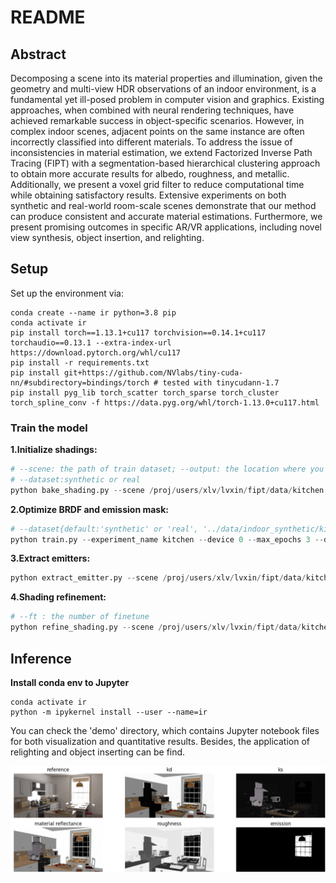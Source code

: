 # README

##  Abstract

Decomposing a scene into its material properties and illumination, given the geometry and multi-view HDR observations of an indoor environment, is a fundamental yet ill-posed problem in computer vision and graphics. Existing approaches, when combined with neural rendering techniques, have achieved remarkable success in object-specific scenarios. However, in complex indoor scenes, adjacent points on the same instance are often incorrectly classified into different materials. To address the issue of inconsistencies in material estimation, we extend Factorized Inverse Path Tracing (FIPT) with a segmentation-based hierarchical clustering approach  to obtain more accurate results for albedo, roughness, and metallic. Additionally, we present a voxel grid filter to reduce computational time while obtaining satisfactory results. Extensive experiments on both synthetic and real-world room-scale scenes demonstrate that our method can produce consistent and accurate material estimations. Furthermore, we present promising outcomes in specific AR/VR applications, including novel view synthesis, object insertion, and relighting.

## Setup

Set up the environment via:

```
conda create --name ir python=3.8 pip
conda activate ir
pip install torch==1.13.1+cu117 torchvision==0.14.1+cu117 torchaudio==0.13.1 --extra-index-url https://download.pytorch.org/whl/cu117
pip install -r requirements.txt
pip install git+https://github.com/NVlabs/tiny-cuda-nn/#subdirectory=bindings/torch # tested with tinycudann-1.7
pip install pyg_lib torch_scatter torch_sparse torch_cluster torch_spline_conv -f https://data.pyg.org/whl/torch-1.13.0+cu117.html
```

### Train the model

**1.Initialize shadings:**

```python
# --scene: the path of train dataset; --output: the location where you store your output; 
# --dataset:synthetic or real
python bake_shading.py --scene /proj/users/xlv/lvxin/fipt/data/kitchen --output outputs/kitchen --dataset synthetic
```

**2.Optimize BRDF and emission mask:**

```python
# --dataset{default:'synthetic' or 'real', '../data/indoor_synthetic/kitchen':the path of train dataset,'outputs/kitchen':the location where you store your output on initialize shading}
python train.py --experiment_name kitchen --device 0 --max_epochs 3 --dataset synthetic /proj/users/xlv/lvxin/fipt/data/kitchen outputs/kitchen --voxel_path outputs/kitchen/vslf.npz
```

**3.Extract emitters:**

```python
python extract_emitter.py --scene /proj/users/xlv/lvxin/fipt/data/kitchen --output outputs/kitchen --dataset synthetic --ckpt checkpoints/kitchen/cluster_part.ckpt
```

**4.Shading refinement:**

```python
# --ft : the number of finetune
python refine_shading.py --scene /proj/users/xlv/lvxin/fipt/data/kitchen --output outputs/kitchen --dataset synthetic --ckpt checkpoints/kitchen/cluster_part.ckpt --ft 1
```

## Inference 

**Install conda env to Jupyter**

```
conda activate ir
python -m ipykernel install --user --name=ir
```

You can check the 'demo' directory, which contains Jupyter notebook files for both visualization and quantitative results. Besides, the application of relighting and object inserting can be find.

![image-20240826152732026](Result.png)

 